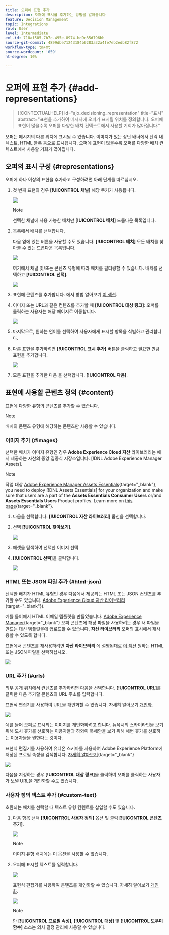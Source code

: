 ```yaml
---
title: 오퍼에 표현 추가
description: 오퍼에 표시를 추가하는 방법을 알아봅니다
feature: Decision Management
topic: Integrations
role: User
level: Intermediate
exl-id: 718af505-7b7c-495e-8974-bd9c35d796bb
source-git-commit: 4899dbe71243184b6283a32a4fe7eb2edb82f872
workflow-type: tm+mt
source-wordcount: '659'
ht-degree: 10%

---
```


# 오퍼에 표현 추가 {#add-representations}

>[!CONTEXTUALHELP]
>id="ajo_decisioning_representation"
>title="표시"
>abstract="표현을 추가하여 메시지에 오퍼가 표시될 위치를 정의합니다. 오퍼에 표현이 많을수록 오퍼를 다양한 배치 컨텍스트에서 사용할 기회가 많아집니다."

오퍼는 메시지의 다른 위치에 표시될 수 있습니다. 이미지가 있는 상단 배너에서 단락 내 텍스트, HTML 블록 등으로 표시됩니다. 오퍼에 표현이 많을수록 오퍼를 다양한 배치 컨텍스트에서 사용할 기회가 많아집니다.

## 오퍼의 표시 구성 {#representations}

오퍼에 하나 이상의 표현을 추가하고 구성하려면 아래 단계를 따르십시오.

1. 첫 번째 표현의 경우 **[!UICONTROL 채널]** 해당 쿠키가 사용됩니다.

   ![](../assets/channel-placement.png)

   >[!NOTE]
   >
   >선택한 채널에 사용 가능한 배치만 **[!UICONTROL 배치]** 드롭다운 목록입니다.

1. 목록에서 배치를 선택합니다.

   다음 옆에 있는 버튼을 사용할 수도 있습니다. **[!UICONTROL 배치]** 모든 배치를 찾아볼 수 있는 드롭다운 목록입니다.

   ![](../assets/browse-button-placements.png)

   여기에서 채널 및/또는 콘텐츠 유형에 따라 배치를 필터링할 수 있습니다. 배치를 선택하고 **[!UICONTROL 선택]**.

   ![](../assets/browse-placements.png)

1. 표현에 콘텐츠를 추가합니다. 에서 방법 알아보기 [이 섹션](#content).

1. 이미지 또는 URL과 같은 컨텐츠를 추가할 때 **[!UICONTROL 대상 링크]**: 오퍼를 클릭하는 사용자는 해당 페이지로 이동합니다.

   ![](../assets/offer-destination-link.png)

1. 마지막으로, 원하는 언어를 선택하여 사용자에게 표시할 항목을 식별하고 관리합니다.

1. 다른 표현을 추가하려면 **[!UICONTROL 표시 추가]** 버튼을 클릭하고 필요한 만큼 표현을 추가합니다.

   ![](../assets/offer-add-representation.png)

1. 모든 표현을 추가한 다음 을 선택합니다. **[!UICONTROL 다음]**.

## 표현에 사용할 콘텐츠 정의 {#content}

표현에 다양한 유형의 콘텐츠를 추가할 수 있습니다.

>[!NOTE]
>
>배치의 콘텐츠 유형에 해당하는 콘텐츠만 사용할 수 있습니다.

### 이미지 추가 {#images}

선택한 배치가 이미지 유형인 경우 **Adobe Experience Cloud 자산** 라이브러리는 에서 제공하는 자산의 중앙 집중식 저장소입니다. [!DNL Adobe Experience Manager Assets].

>[!NOTE]
>
> 작업 대상 [Adobe Experience Manager Assets Essentials](https://experienceleague.adobe.com/docs/experience-manager-assets-essentials/help/introduction.html){target="_blank"}, you need to deploy [!DNL Assets Essentials] for your organization and make sure that users are a part of the **Assets Essentials Consumer Users** or/and **Assets Essentials Users** Product profiles. Learn more on [this page](https://experienceleague.adobe.com/docs/experience-manager-assets-essentials/help/get-started-admins/deploy-administer.html){target="_blank"}.

1. 다음을 선택합니다. **[!UICONTROL 자산 라이브러리]** 옵션을 선택합니다.

1. 선택 **[!UICONTROL 찾아보기]**.

   ![](../assets/offer-browse-asset-library.png)

1. 에셋을 탐색하여 선택한 이미지 선택

1. **[!UICONTROL 선택]**&#x200B;을 클릭합니다.

   ![](../assets/offer-select-asset.png)

### HTML 또는 JSON 파일 추가 {#html-json}

선택한 배치가 HTML 유형인 경우 다음에서 제공되는 HTML 또는 JSON 컨텐츠를 추가할 수도 있습니다. [Adobe Experience Cloud 자산 라이브러리](https://experienceleague.adobe.com/docs/experience-manager-assets-essentials/help/introduction.html){target="_blank"}).

예를 들어에서 HTML 이메일 템플릿을 만들었습니다. [Adobe Experience Manager](https://experienceleague.adobe.com/docs/experience-manager.html){target="_blank"} 오퍼 콘텐츠에 해당 파일을 사용하려는 경우 새 파일을 만드는 대신 템플릿을에 업로드할 수 있습니다. **자산 라이브러리** 오퍼의 표시에서 재사용할 수 있도록 합니다.

표현에서 콘텐츠를 재사용하려면 **자산 라이브러리** 에 설명된대로 [이 섹션](#images) 원하는 HTML 또는 JSON 파일을 선택하십시오.

![](../assets/offer-browse-asset-library-json.png)

### URL 추가 {#urls}

외부 공개 위치에서 컨텐츠를 추가하려면 다음을 선택합니다. **[!UICONTROL URL]**&#x200B;를 클릭한 다음 추가할 콘텐츠의 URL 주소를 입력합니다.

표현식 편집기를 사용하여 URL을 개인화할 수 있습니다. 자세히 알아보기 [개인화](../../personalization/personalize.md#use-expression-editor).

![](../assets/offer-content-url.png)

예를 들어 오퍼로 표시되는 이미지를 개인화하려고 합니다. 뉴욕시의 스카이라인을 보기 위해 도시 휴가를 선호하는 이용자들과 하와이 북해안을 보기 위해 해변 휴가를 선호하는 이용자들을 원한다는 것이다.

표현식 편집기를 사용하여 유니온 스키마를 사용하여 Adobe Experience Platform에 저장된 프로필 속성을 검색합니다. [자세히 알아보기](https://experienceleague.adobe.com/docs/experience-platform/profile/union-schemas/union-schemas-overview.html){target="_blank"}

![](../assets/offer-content-url-personalization.png)

다음을 지정하는 경우 **[!UICONTROL 대상 링크]**&#x200B;을 클릭하여 오퍼를 클릭하는 사용자가 보낼 URL을 개인화할 수도 있습니다.

### 사용자 정의 텍스트 추가 {#custom-text}

호환되는 배치를 선택할 때 텍스트 유형 컨텐트를 삽입할 수도 있습니다.

1. 다음 항목 선택 **[!UICONTROL 사용자 정의]** 옵션 및 클릭 **[!UICONTROL 콘텐츠 추가]**.

   ![](../assets/offer-add-content.png)

   >[!NOTE]
   >
   >이미지 유형 배치에는 이 옵션을 사용할 수 없습니다.

1. 오퍼에 표시할 텍스트를 입력합니다.

   ![](../assets/offer-text-content.png)

   표현식 편집기를 사용하여 콘텐츠를 개인화할 수 있습니다. 자세히 알아보기 [개인화](../../personalization/personalize.md#use-expression-editor).

   ![](../assets/offer-personalization.png)

   >[!NOTE]
   >
   >만 **[!UICONTROL 프로필 속성]**, **[!UICONTROL 대상]** 및 **[!UICONTROL 도우미 함수]** 소스는 의사 결정 관리에 사용할 수 있습니다.

